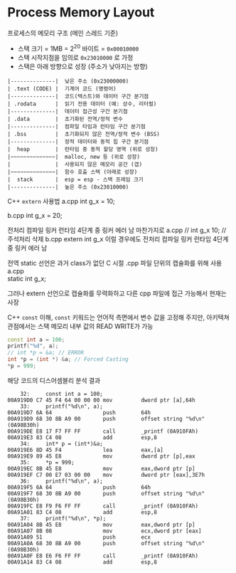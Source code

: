 # Process Memory Layout 

프로세스의 메모리 구조 (메인 스레드 기준)

- 스택 크기 = 1MB = $2^{20}$ 바이트 = `0x00010000` 
- 스택 시작지점을 임의로 `0x23010000` 로 가정 
- 스택은 아래 방향으로 성장 (주소가 낮아지는 방향)

```text
|--------------|  낮은 주소 (0x23000000)
| .text (CODE) |  기계어 코드 (명령어)
|--------------|  코드(텍스트)와 데이터 구간 분기점
| .rodata      |  읽기 전용 데이터 (예: 상수, 리터럴)
|--------------|  데이터 접근성 구간 분기점
| .data        |  초기화된 전역/정적 변수
|--------------|  컴파일 타임과 런타임 구간 분기점
| .bss         |  초기화되지 않은 전역/정적 변수 (BSS)
|--------------|  정적 데이터와 동적 힙 구간 분기점
|  heap        |  런타임 중 동적 할당 영역 (위로 성장)
|~~~~~~~~~~~~~~|  malloc, new 등 (위로 성장)
|              |  사용되지 않은 메모리 공간 (갭)
|~~~~~~~~~~~~~~|  함수 호출 스택 (아래로 성장)
|  stack       |  esp = esp - 스택 프레임 크기
|--------------|  높은 주소 (0x23010000)
``` 

C++ `extern` 사용법 
a.cpp 
int g_x = 10; 

b.cpp 
int g_x = 20; 

전처리 컴파일 링커 런타임 4단계 중 
링커 에러 남 
마찬가지로 
a.cpp 
// int g_x 10; // 주석처리 삭제 
b.cpp 
extern int g_x 
이럴 경우에도 전처리 컴파일 링커 런타임 4단계 중 
링커 에러 남 

전역 static 선언은 과거 class가 없던 C 시절 .cpp 파일 단위의 캡슐화를 위해 사용 
a.cpp  
static int g_x;

그러나 extern 선언으로 캡슐화를 무력화하고 다른 cpp 파일에 접근 가능해서 현재는 사장 

C++ `const` 이해, `const` 키워드는 언어적 측면에서 변수 값을 고정해 주지만, 아키텍쳐 관점에서는 스택 메모리 내부 값의 READ WRITE가 가능 

```cpp
const int a = 100; 
printf("%d", a); 
// int *p = &a; // ERROR 
int *p = (int *) &a; // Forced Casting  
*p = 999; 
``` 

해당 코드의 디스어셈블리 분석 결과 

```
    32:     const int a = 100; 
00A919D0 C7 45 F4 64 00 00 00 mov         dword ptr [a],64h  
    33:     printf("%d\n", a); 
00A919D7 6A 64                push        64h  
00A919D9 68 30 8B A9 00       push        offset string "%d\n" (0A98B30h)  
00A919DE E8 17 F7 FF FF       call        _printf (0A910FAh)  
00A919E3 83 C4 08             add         esp,8  
    34:     int* p = (int*)&a; 
00A919E6 8D 45 F4             lea         eax,[a]  
00A919E9 89 45 E8             mov         dword ptr [p],eax  
    35:     *p = 999; 
00A919EC 8B 45 E8             mov         eax,dword ptr [p]  
00A919EF C7 00 E7 03 00 00    mov         dword ptr [eax],3E7h  
    36:     printf("%d\n", a);
00A919F5 6A 64                push        64h  
00A919F7 68 30 8B A9 00       push        offset string "%d\n" (0A98B30h)  
00A919FC E8 F9 F6 FF FF       call        _printf (0A910FAh)  
00A91A01 83 C4 08             add         esp,8  
    37:     printf("%d\n", *p);
00A91A04 8B 45 E8             mov         eax,dword ptr [p]  
00A91A07 8B 08                mov         ecx,dword ptr [eax]  
00A91A09 51                   push        ecx  
00A91A0A 68 30 8B A9 00       push        offset string "%d\n" (0A98B30h)  
00A91A0F E8 E6 F6 FF FF       call        _printf (0A910FAh)  
00A91A14 83 C4 08             add         esp,8  
```
